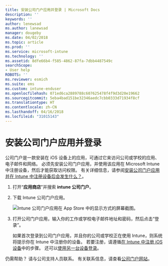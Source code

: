 ```yaml
---
title: 安装公司门户应用并登录 | Microsoft Docs
description: ''
keywords: ''
author: lenewsad
ms.author: lanewsad
manager: dougeby
ms.date: 04/02/2018
ms.topic: article
ms.prod: ''
ms.service: microsoft-intune
ms.technology: ''
ms.assetid: 8dfe66b4-f585-4862-87fa-7dbb4487549c
searchScope:
- User help
ROBOTS: ''
ms.reviewer: esmich
ms.suite: ems
ms.custom: intune-enduser
ms.openlocfilehash: 071ed6ca2889788c607625478f4f9d3d20e19662
ms.sourcegitcommit: 5eba4bad151be32346aedc7cbb0333d71934f8cf
ms.translationtype: HT
ms.contentlocale: zh-CN
ms.lasthandoff: 04/16/2018
ms.locfileid: "31015143"
---
```

# <a name="install-and-sign-in-to-the-company-portal-app"></a>安装公司门户应用并登录

公司门户是一款安装在 iOS 设备上的应用，可通过它来访问公司或学校的应用、电子邮件和网络。 必须先安装公司门户应用，并使用该应用在 Microsoft Intune 中注册设备，然后才能获取访问权限。 有关详细信息，请参阅[安装公司门户应用并在 Intune 中注册设备后会发生什么？](what-happens-if-you-install-the-company-portal-app-and-enroll-your-device-in-intune-ios.md)。

1.  打开“**应用商店**”并搜索 **intune 公司门户**。

2.  下载 Intune 公司门户应用。

    ![Intune 公司门户应用在 App Store 中的显示方式的屏幕截图。](./media/cp_iosredesign_after_1803_04.png)

3.  打开公司门户应用，输入你的工作或学校电子邮件地址和密码，然后点击“登录”。

    如果首次登录到公司门户应用，并且你的公司或学校正在使用 Intune，则系统将提示你在 Intune 中注册你的设备。 若要注册，请遵循[在 Intune 中注册 iOS 设备](enroll-your-device-in-intune-ios.md)中的步骤。 还可以[使用另一台设备登录](https://docs.microsoft.com/intune-user-help/sign-in-to-the-company-portal#signing-in-from-another-device)。

仍需帮助？ 请与公司支持人员联系。 有关联系信息，请查看[公司门户网站](https://portal.manage.microsoft.com#HelpDeskDialog)。
